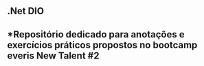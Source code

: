 ## .Net DIO

## *Repositório dedicado para anotações e exercícios práticos propostos no bootcamp everis New Talent #2
